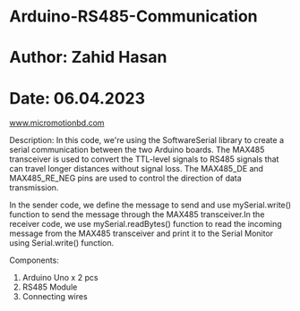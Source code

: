 # Arduino-RS485-Communication
# Author: Zahid Hasan
# Date: 06.04.2023

www.micromotionbd.com


Description:
In this code, we're using the SoftwareSerial library to create a serial communication between the two Arduino boards. The MAX485 transceiver is used to convert the
TTL-level signals to RS485 signals that can travel longer distances without signal loss. The MAX485_DE and MAX485_RE_NEG pins are used to control the direction of data
transmission.

In the sender code, we define the message to send and use mySerial.write() function to send the message through the MAX485 transceiver.In the receiver code, we use 
mySerial.readBytes() function to read the incoming message from the MAX485 transceiver and print it to the Serial Monitor using Serial.write() function.

Components:
1. Arduino Uno x 2 pcs
2. RS485 Module
3. Connecting wires
